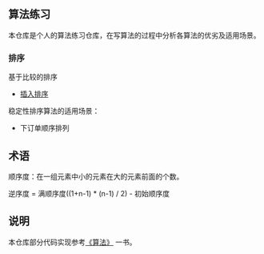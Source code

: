 ## 算法练习

本仓库是个人的算法练习仓库，在写算法的过程中分析各算法的优劣及适用场景。

### 排序

基于比较的排序
 
- [插入排序](src/main/java/algorithms/sort/comparison/InsertionSort.java)

稳定性排序算法的适用场景：
- 下订单顺序排列

## 术语

顺序度：在一组元素中小的元素在大的元素前面的个数。

逆序度 = 满顺序度((1+n-1) * (n-1) / 2) - 初始顺序度

## 说明

本仓库部分代码实现参考[《算法》](https://book.douban.com/subject/19952400/) 一书。